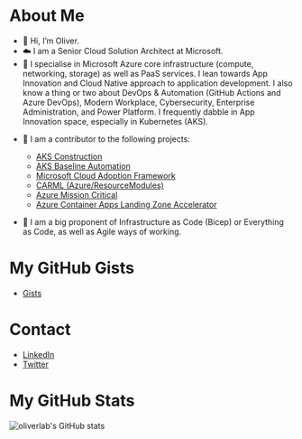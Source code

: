 # About Me
- 👋 Hi, I’m Oliver.
- ☁️ I am a Senior Cloud Solution Architect at Microsoft.
- 👀 I specialise in Microsoft Azure core infrastructure (compute, networking, storage) as well as PaaS services. I lean towards App Innovation and Cloud Native approach to application development. I also know a thing or two about DevOps & Automation (GitHub Actions and Azure DevOps), Modern Workplace, Cybersecurity, Enterprise Administration, and Power Platform. I frequently dabble in App Innovation space, especially in Kubernetes (AKS).
+ 💪 I am a contributor to the following projects:

  - [AKS Construction](https://github.com/Azure/AKS-Construction)
  - [AKS Baseline Automation](https://github.com/Azure/aks-baseline-automation)
  - [Microsoft Cloud Adoption Framework](https://github.com/MicrosoftDocs/cloud-adoption-framework)
  - [CARML (Azure/ResourceModules)](https://github.com/Azure/ResourceModules)
  - [Azure Mission Critical](https://github.com/Azure/Mission-Critical-Online)
  - [Azure Container Apps Landing Zone Accelerator](https://github.com/Azure/aca-landing-zone-accelerator)
  
- 🌱 I am a big proponent of Infrastructure as Code (Bicep) or Everything as Code, as well as Agile ways of working.

# My GitHub Gists
- [Gists](https://gist.github.com/oliverlabs)

# Contact
- [LinkedIn](https://www.linkedin.com/in/oliver-gulich/)
- [Twitter](https://twitter.com/mattsonster)

# My GitHub Stats
![oliverlab's GitHub stats](https://github-readme-stats.vercel.app/api?username=oliverlabs&show_icons=true&theme=radical)


<!---
oliverlabs/oliverlabs is a ✨ special ✨ repository because its `README.md` (this file) appears on your GitHub profile.
You can click the Preview link to take a look at your changes.
--->
